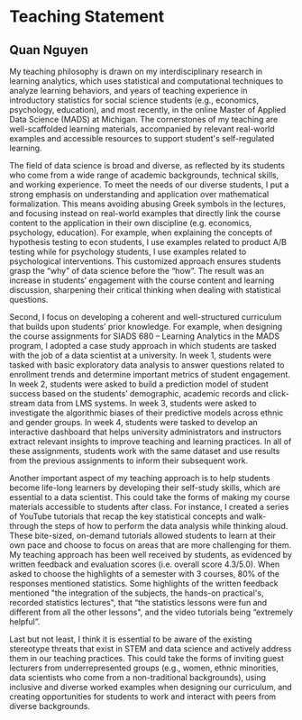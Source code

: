 # Teaching Statement

## Quan Nguyen

My teaching philosophy is drawn on my interdisciplinary research in learning analytics, which uses statistical and computational techniques to analyze learning behaviors, and years of teaching experience in introductory statistics for social science students (e.g., economics, psychology, education), and most recently, in the online Master of Applied Data Science (MADS) at Michigan. The cornerstones of my teaching are well-scaffolded learning materials, accompanied by relevant real-world examples and accessible resources to support student's self-regulated learning.

The field of data science is broad and diverse, as reflected by its students who come from a wide range of academic backgrounds, technical skills, and working experience. To meet the needs of our diverse students, I put a strong emphasis on understanding and application over mathematical formalization. This means avoiding abusing Greek symbols in the lectures, and focusing instead on real-world examples that directly link the course content to the application in their own discipline (e.g. economics, psychology, education). For example, when explaining the concepts of hypothesis testing to econ students, I use examples related to product A/B testing while for psychology students, I use examples related to psychological interventions. This customized approach ensures students grasp the “why” of data science before the “how”. The result was an increase in students’ engagement with the course content and learning discussion, sharpening their critical thinking when dealing with statistical questions.

Second, I focus on developing a coherent and well-structured curriculum that builds upon students’ prior knowledge. For example, when designing the course assignments for SIADS 680 – Learning Analytics in the MADS program, I adopted a case study approach in which students are tasked with the job of a data scientist at a university. In week 1, students were tasked with basic exploratory data analysis to answer questions related to enrollment trends and determine important metrics of student engagement. In week 2, students were asked to build a prediction model of student success based on the students’ demographic, academic records and click-stream data from LMS systems. In week 3, students were asked to investigate the algorithmic biases of their predictive models across ethnic and gender groups. In week 4, students were tasked to develop an interactive dashboard that helps university administrators and instructors extract relevant insights to improve teaching and learning practices. In all of these assignments, students work with the same dataset and use results from the previous assignments to inform their subsequent work.

Another important aspect of my teaching approach is to help students become life-long learners by developing their self-study skills, which are essential to a data scientist. This could take the forms of making my course materials accessible to students after class. For instance, I created a series of YouTube tutorials that recap the key statistical concepts and walk-through the steps of how to perform the data analysis while thinking aloud. These bite-sized, on-demand tutorials allowed students to learn at their own pace and choose to focus on areas that are more challenging for them. My teaching approach has been well received by students, as evidenced by written feedback and evaluation scores (i.e. overall score 4.3/5.0). When asked to choose the highlights of a semester with 3 courses, 80% of the responses mentioned statistics. Some highlights of the written feedback mentioned "the integration of the subjects, the hands-on practical's, recorded statistics lectures", that “the statistics lessons were fun and different from all the other lessons", and the video tutorials being “extremely helpful”.

Last but not least, I think it is essential to be aware of the existing stereotype threats that exist in STEM and data science and actively address them in our teaching practices. This could take the forms of inviting guest lecturers from underrepresented groups (e.g., women, ethnic minorities, data scientists who come from a non-traditional backgrounds), using inclusive and diverse worked examples when designing our curriculum, and creating opportunities for students to work and interact with peers from diverse backgrounds.
